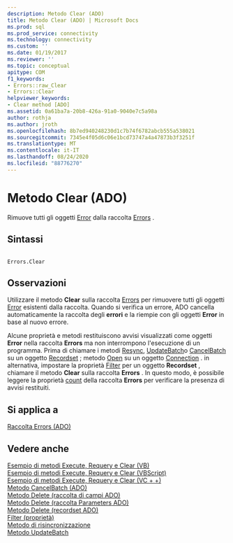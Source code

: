 ```yaml
---
description: Metodo Clear (ADO)
title: Metodo Clear (ADO) | Microsoft Docs
ms.prod: sql
ms.prod_service: connectivity
ms.technology: connectivity
ms.custom: ''
ms.date: 01/19/2017
ms.reviewer: ''
ms.topic: conceptual
apitype: COM
f1_keywords:
- Errors::raw_Clear
- Errors::Clear
helpviewer_keywords:
- Clear method [ADO]
ms.assetid: 0a61ba7a-20b8-426a-91a0-9040e7c5a98a
author: rothja
ms.author: jroth
ms.openlocfilehash: 8b7ed940248230d1c7b74f6782abcb555a538021
ms.sourcegitcommit: 7345e4f05d6c06e1bcd73747a4a47873b3f3251f
ms.translationtype: MT
ms.contentlocale: it-IT
ms.lasthandoff: 08/24/2020
ms.locfileid: "88776270"
---
```

# <a name="clear-method-ado"></a>Metodo Clear (ADO)
Rimuove tutti gli oggetti [Error](./error-object.md) dalla raccolta [Errors](./errors-collection-ado.md) .  
  
## <a name="syntax"></a>Sintassi  
  
```  
  
Errors.Clear  
```  
  
## <a name="remarks"></a>Osservazioni  
 Utilizzare il metodo **Clear** sulla raccolta [Errors](./errors-collection-ado.md) per rimuovere tutti gli oggetti [Error](./error-object.md) esistenti dalla raccolta. Quando si verifica un errore, ADO cancella automaticamente la raccolta degli **errori** e la riempie con gli oggetti **Error** in base al nuovo errore.  
  
 Alcune proprietà e metodi restituiscono avvisi visualizzati come oggetti **Error** nella raccolta **Errors** ma non interrompono l'esecuzione di un programma. Prima di chiamare i metodi [Resync](./resync-method.md), [UpdateBatch](./updatebatch-method.md)o [CancelBatch](./cancelbatch-method-ado.md) su un oggetto [Recordset](./recordset-object-ado.md) ; metodo [Open](./open-method-ado-connection.md) su un oggetto [Connection](./connection-object-ado.md) . in alternativa, impostare la proprietà [Filter](./filter-property.md) per un oggetto **Recordset** , chiamare il metodo **Clear** sulla raccolta **Errors** . In questo modo, è possibile leggere la proprietà [count](./count-property-ado.md) della raccolta **Errors** per verificare la presenza di avvisi restituiti.  
  
## <a name="applies-to"></a>Si applica a  
 [Raccolta Errors (ADO)](./errors-collection-ado.md)  
  
## <a name="see-also"></a>Vedere anche  
 [Esempio di metodi Execute, Requery e Clear (VB)](./execute-requery-and-clear-methods-example-vb.md)   
 [Esempio di metodi Execute, Requery e Clear (VBScript)](./execute-requery-and-clear-methods-example-vbscript.md)   
 [Esempio di metodi Execute, Requery e Clear (VC + +)](./execute-requery-and-clear-methods-example-vc.md)   
 [Metodo CancelBatch (ADO)](./cancelbatch-method-ado.md)   
 [Metodo Delete (raccolta di campi ADO)](./delete-method-ado-fields-collection.md)   
 [Metodo Delete (raccolta Parameters ADO)](./delete-method-ado-parameters-collection.md)   
 [Metodo Delete (recordset ADO)](./delete-method-ado-recordset.md)   
 [Filter (proprietà)](./filter-property.md)   
 [Metodo di risincronizzazione](./resync-method.md)   
 [Metodo UpdateBatch](./updatebatch-method.md)